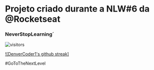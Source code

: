 # Projeto criado durante a NLW#6 da @Rocketseat

### NeverStopLearning´

![visitors](https://visitor-badge.glitch.me/badge?page_id=LucasGabrielGit.visitor-badge)

[![DenverCoder1's github streak]](https://github.com/LucasGabrielGit/nlw-project-react)


#GoToTheNextLevel
